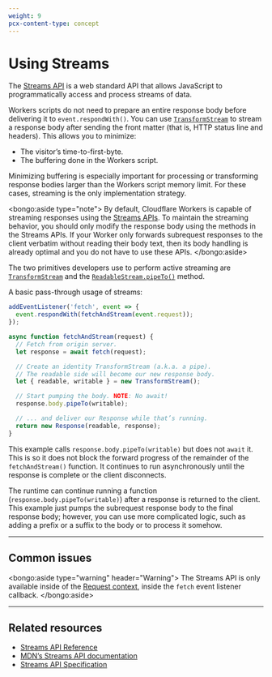 ```yaml
---
weight: 9
pcx-content-type: concept
---
```


# Using Streams

The [Streams API](https://developer.mozilla.org/en-US/docs/Web/API/Streams_API) is a web standard API that allows JavaScript to programmatically access and process streams of data.

Workers scripts do not need to prepare an entire response body before delivering it to `event.respondWith()`. You can use [`TransformStream`](/runtime-apis/streams/transformstream) to stream a response body after sending the front matter (that is, HTTP status line and headers). This allows you to minimize:

- The visitor’s time-to-first-byte.
- The buffering done in the Workers script.

Minimizing buffering is especially important for processing or transforming response bodies larger than the Workers script memory limit. For these cases, streaming is the only implementation strategy.

<bongo:aside type="note">
By default, Cloudflare Workers is capable of streaming responses using the [Streams APIs](https://developer.mozilla.org/en-US/docs/Web/API/Streams_API). To maintain the streaming behavior, you should only modify the response body using the methods in the Streams APIs. If your Worker only forwards subrequest responses to the client verbatim without reading their body text, then its body handling is already optimal and you do not have to use these APIs.
</bongo:aside>

The two primitives developers use to perform active streaming are [`TransformStream`](/runtime-apis/streams/transformstream) and the [`ReadableStream.pipeTo()`](/runtime-apis/streams/readablestream#methods) method.

A basic pass-through usage of streams:

```js
addEventListener('fetch', event => {
  event.respondWith(fetchAndStream(event.request));
});

async function fetchAndStream(request) {
  // Fetch from origin server.
  let response = await fetch(request);

  // Create an identity TransformStream (a.k.a. a pipe).
  // The readable side will become our new response body.
  let { readable, writable } = new TransformStream();

  // Start pumping the body. NOTE: No await!
  response.body.pipeTo(writable);

  // ... and deliver our Response while that’s running.
  return new Response(readable, response);
}
```

This example calls `response.body.pipeTo(writable)` but does not `await` it. This is so it does not block the forward progress of the remainder of the `fetchAndStream()` function. It continues to run asynchronously until the response is complete or the client disconnects.

The runtime can continue running a function (`response.body.pipeTo(writable)`) after a response is returned to the client. This example just pumps the subrequest response body to the final response body; however, you can use more complicated logic, such as adding a prefix or a suffix to the body or to process it somehow.

---

## Common issues

<bongo:aside type="warning" header="Warning">
The Streams API is only available inside of the [Request context](/runtime-apis/request), inside the `fetch` event listener callback.
</bongo:aside>

---

## Related resources

- [Streams API Reference](/runtime-apis/streams)
- [MDN’s Streams API documentation](https://developer.mozilla.org/en-US/docs/Web/API/Streams_API)
- [Streams API Specification](https://streams.spec.whatwg.org/)
